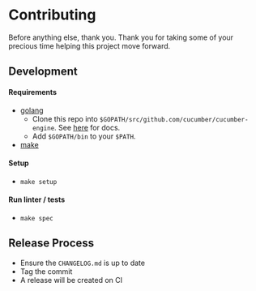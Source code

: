 # Contributing

Before anything else, thank you. Thank you for taking some of your precious time helping this project move forward.

## Development

#### Requirements

* [golang](https://golang.org/)
  * Clone this repo into `$GOPATH/src/github.com/cucumber/cucumber-engine`. See [here](https://golang.org/doc/code.html#Organization) for docs.
  * Add `$GOPATH/bin` to your `$PATH`. 
* [make](https://www.gnu.org/software/make/)

#### Setup

* `make setup`

#### Run linter / tests

* `make spec`

## Release Process

* Ensure the `CHANGELOG.md` is up to date
* Tag the commit
* A release will be created on CI
